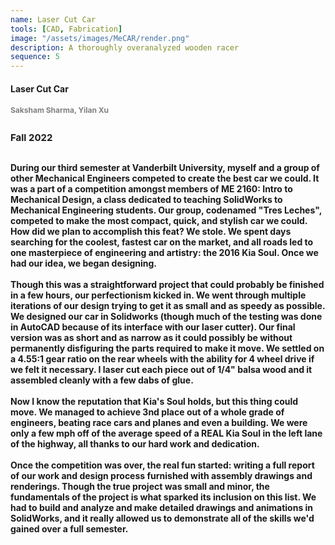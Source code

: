 ```yaml
---
name: Laser Cut Car
tools: [CAD, Fabrication]
image: "/assets/images/MeCAR/render.png"
description: A thoroughly overanalyzed wooden racer
sequence: 5
---
```

#### <b>Laser Cut Car<b>
<p style="font-size:12px; color:#808080;padding: 0 0 1em 0;">Saksham Sharma, Yilan Xu</p>
<p style="font-size:15px; padding: 0 0 1em 0;">Fall 2022</p>
During our third semester at Vanderbilt University, myself and a group of other Mechanical Engineers competed to create the best car we could. It was a part of a competition amongst members of ME 2160: Intro to Mechanical Design, a class dedicated to teaching SolidWorks to Mechanical Engineering students. Our group, codenamed "Tres Leches", competed to make the most compact, quick, and stylish car we could. How did we plan to accomplish this feat? We stole. We spent days searching for the coolest, fastest car on the market, and all roads led to one masterpiece of engineering and artistry: the 2016 Kia Soul. Once we had our idea, we began designing.
<br><br>
Though this was a straightforward project that could probably be finished in a few hours, our perfectionism kicked in. We went through multiple iterations of our design trying to get it as small and as speedy as possible. We designed our car in Solidworks (though much of the testing was done in AutoCAD because of its interface with our laser cutter). Our final version was as short and as narrow as it could possibly be without permanently disfiguring the parts required to make it move. We settled on a 4.55:1 gear ratio on the rear wheels with the ability for 4 wheel drive if we felt it necessary. I laser cut each piece out of 1/4" balsa wood and it assembled cleanly with a few dabs of glue.
<br><br>
Now I know the reputation that Kia's Soul holds, but this thing could move. We managed to achieve 3nd place out of a whole grade of engineers, beating race cars and planes and even a building. We were only a few mph off of the average speed of a REAL Kia Soul in the left lane of the highway, all thanks to our hard work and dedication. 
<br><br>
Once the competition was over, the real fun started: writing a full report of our work and design process furnished with assembly drawings and renderings. Though the true project was small and minor, the fundamentals of the project is what sparked its inclusion on this list. We had to build and analyze and make detailed drawings and animations in SolidWorks, and it really allowed us to demonstrate all of the skills we'd gained over a full semester.